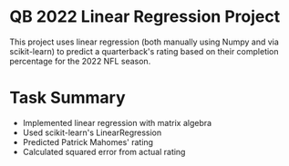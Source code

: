 # QB 2022 Linear Regression Project

This project uses linear regression (both manually using Numpy and via scikit-learn) to predict a quarterback's rating based on their completion percentage for the 2022 NFL season.

# Task Summary
- Implemented linear regression with matrix algebra
- Used scikit-learn's LinearRegression
- Predicted Patrick Mahomes' rating
- Calculated squared error from actual rating